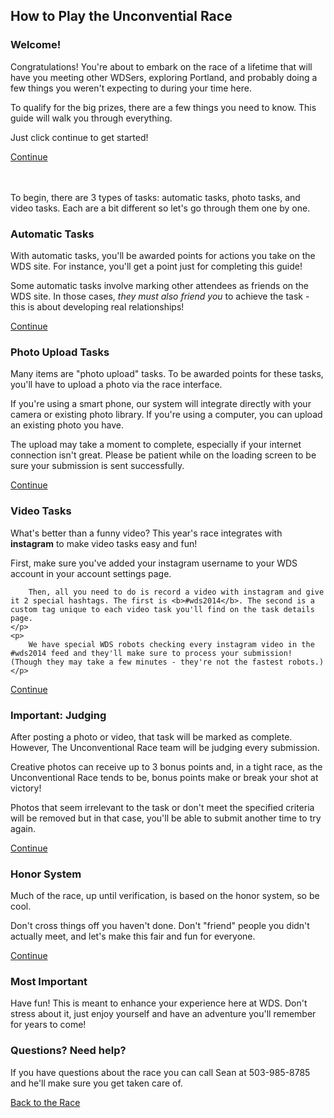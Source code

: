 <div class="race-hidden-tab-links tab-links"  data-context="raceguide_tabs">
	<a href="#" data-tabname="welcome" class="tab-link tab-link-active"></a>
	<a href="#" data-tabname="autos" class="tab-link"></a>
	<a href="#" data-tabname="photo" class="tab-link"></a>
	<a href="#" data-tabname="video" class="tab-link"></a>
	<a href="#" data-tabname="upload" class="tab-link"></a>
	<a href="#" data-tabname="honor" class="tab-link"></a>
	<a href="#" data-tabname="fun" class="tab-link"></a>
</div>
<h2>How to Play the Unconvential Race</h2>
<div id="tab-shell-raceguide_tabs">
<div id="tab-panel-welcome" class="tab-panel tab-panel-active">
	<h3>Welcome!</h3>
	<p>
		Congratulations! You're about to embark on the race of a lifetime that will have you meeting other WDSers, exploring Portland, and probably doing a few things you weren't expecting to during your time here.
	</p>
	<p>
		To qualify for the big prizes, there are a few things you need to know. This guide will walk you through everything.
	</p>
	<p>
		Just click continue to get started!
	</p>
	<a href="#" class="button tab-next">Continue</a>
</div>
<div id="tab-panel-autos" class="tab-panel">
	<br><br>
	<p>
	To begin, there are 3 types of tasks: automatic tasks, photo tasks, and video tasks. Each are a bit different so let's go through them one by one.
	</p>
	<h3>Automatic Tasks</h3>
	<p>
		With automatic tasks, you'll be awarded points for actions you take on the WDS site.  For instance, you'll get a point just for completing this guide!
	</p>
	<p>
		Some automatic tasks involve marking other attendees as friends on the WDS site. In those cases, <i>they must also friend you</i> to achieve the task - this is about
		developing real relationships!
	</p>
<a href="#" class="button tab-next">Continue</a>
</div>
<div id="tab-panel-photo" class="tab-panel">
	<h3>Photo Upload Tasks</h3>
	<p>
		Many items are "photo upload" tasks.  To be awarded points for these tasks, you'll have to upload a photo via the race interface.  
	</p>
	<p>If you're using a smart phone, our system will integrate directly with your camera or 
		existing photo library. If you're using a computer, you can upload an existing photo you have.
	</p>
	<p>
		The upload may take a moment to complete, especially if your internet connection isn't great. Please be patient while on the loading screen to be sure your submission is sent successfully.
	</p>
<a href="#" class="button tab-next">Continue</a>
</div>
<div id="tab-panel-video" class="tab-panel">
	<h3>Video Tasks</h3>
	<p>
		What's better than a funny video? This year's race integrates with <b>instagram</b>
		to make video tasks easy and fun!
	</p>
	<p>
		First, make sure you've added your instagram username to your WDS account in your account settings page.
	</p><p>

		Then, all you need to do is record a video with instagram and give it 2 special hashtags. The first is <b>#wds2014</b>. The second is a custom tag unique to each video task you'll find on the task details page.
	</p>
	<p>
		We have special WDS robots checking every instagram video in the #wds2014 feed and they'll make sure to process your submission! (Though they may take a few minutes - they're not the fastest robots.)
	</p>
<a href="#" class="button tab-next">Continue</a>
</div>
<div id="tab-panel-upload" class="tab-panel">
	<h3>Important: Judging</h3>
	<p>
		After posting a photo or video, that task will be marked as complete. However,
		The Unconventional Race team will be judging every submission.
	</p>
	<p>
		Creative photos can receive up to 3 bonus points and, in a tight race, as the Unconventional Race tends to be, bonus points make or break your shot at victory!
	</p>
	<p>
		Photos that seem irrelevant to the task or don't meet the specified criteria will be removed but in that case, you'll be able to submit another time to try again.
	</p>
<a href="#" class="button tab-next">Continue</a>
</div>
<div id="tab-panel-honor" class="tab-panel">
	<h3>Honor System</h3>
	<p>
		Much of the race, up until verification, is based on the honor system, so be cool.  
	</p>
	<p>
		Don't cross things off you haven't done.  Don't "friend" people you didn't actually meet, and let's make this fair and fun for everyone.
	</p>
	<a href="#" class="button tab-next">Continue</a>
</div>
<div id="tab-panel-fun" class="tab-panel">
	<h3>Most Important</h3>
	<p>
		Have fun!  This is meant to enhance your experience here at WDS.  Don't stress about it, just enjoy yourself and have an adventure you'll remember for years to come!
	</p>
	<h3>Questions? Need help?</h3>
	<p>
		If you have questions about the race you can call Sean at 503-985-8785 and he'll make sure you get taken care of.
	</p>
	<a href="/race" class="button">Back to the Race</a>
</div>
</div>
